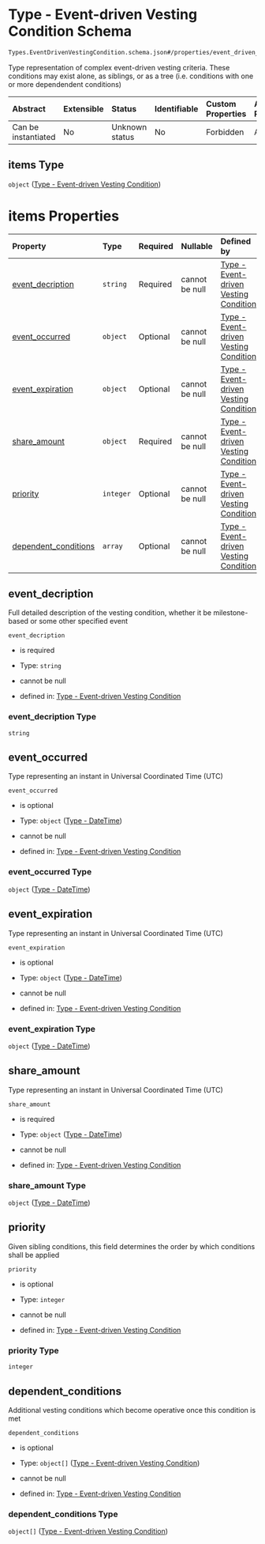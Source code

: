 # Type - Event-driven Vesting Condition Schema

```txt
Types.EventDrivenVestingCondition.schema.json#/properties/event_driven_vesting_conditions/items
```

Type representation of complex event-driven vesting criteria. These conditions may exist alone, as siblings, or as a tree (i.e. conditions with one or more dependendent conditions)

| Abstract            | Extensible | Status         | Identifiable | Custom Properties | Additional Properties | Access Restrictions | Defined In                                                                          |
| :------------------ | :--------- | :------------- | :----------- | :---------------- | :-------------------- | :------------------ | :---------------------------------------------------------------------------------- |
| Can be instantiated | No         | Unknown status | No           | Forbidden         | Allowed               | none                | [Vesting.schema.json\*](../schema/types/Vesting.schema.json "open original schema") |

## items Type

`object` ([Type - Event-driven Vesting Condition](vesting-properties-vesting-type---eventdrivenvestingcondition-array-type---event-driven-vesting-condition.md))

# items Properties

| Property                                      | Type      | Required | Nullable       | Defined by                                                                                                                                                                                                                                         |
| :-------------------------------------------- | :-------- | :------- | :------------- | :------------------------------------------------------------------------------------------------------------------------------------------------------------------------------------------------------------------------------------------------- |
| [event_decription](#event_decription)         | `string`  | Required | cannot be null | [Type - Event-driven Vesting Condition](eventdrivenvestingcondition-properties-event_decription.md "Types.EventDrivenVestingCondition.schema.json#/properties/event_decription")                                                                   |
| [event_occurred](#event_occurred)             | `object`  | Optional | cannot be null | [Type - Event-driven Vesting Condition](issuer-properties-type---datetime.md "Types.DateTime.schema.json#/properties/event_occurred")                                                                                                              |
| [event_expiration](#event_expiration)         | `object`  | Optional | cannot be null | [Type - Event-driven Vesting Condition](issuer-properties-type---datetime.md "Types.DateTime.schema.json#/properties/event_expiration")                                                                                                            |
| [share_amount](#share_amount)                 | `object`  | Required | cannot be null | [Type - Event-driven Vesting Condition](issuer-properties-type---datetime.md "Types.DateTime.schema.json#/properties/share_amount")                                                                                                                |
| [priority](#priority)                         | `integer` | Optional | cannot be null | [Type - Event-driven Vesting Condition](eventdrivenvestingcondition-properties-priority.md "Types.EventDrivenVestingCondition.schema.json#/properties/priority")                                                                                   |
| [dependent_conditions](#dependent_conditions) | `array`   | Optional | cannot be null | [Type - Event-driven Vesting Condition](eventdrivenvestingcondition-properties-eventdrivenvestingcondition---typeseventdrivenvestingconditionschemajson-array.md "Types.EventDrivenVestingCondition.schema.json#/properties/dependent_conditions") |

## event_decription

Full detailed description of the vesting condition, whether it be milestone-based or some other specified event

`event_decription`

- is required

- Type: `string`

- cannot be null

- defined in: [Type - Event-driven Vesting Condition](eventdrivenvestingcondition-properties-event_decription.md "Types.EventDrivenVestingCondition.schema.json#/properties/event_decription")

### event_decription Type

`string`

## event_occurred

Type representing an instant in Universal Coordinated Time (UTC)

`event_occurred`

- is optional

- Type: `object` ([Type - DateTime](issuer-properties-type---datetime.md))

- cannot be null

- defined in: [Type - Event-driven Vesting Condition](issuer-properties-type---datetime.md "Types.DateTime.schema.json#/properties/event_occurred")

### event_occurred Type

`object` ([Type - DateTime](issuer-properties-type---datetime.md))

## event_expiration

Type representing an instant in Universal Coordinated Time (UTC)

`event_expiration`

- is optional

- Type: `object` ([Type - DateTime](issuer-properties-type---datetime.md))

- cannot be null

- defined in: [Type - Event-driven Vesting Condition](issuer-properties-type---datetime.md "Types.DateTime.schema.json#/properties/event_expiration")

### event_expiration Type

`object` ([Type - DateTime](issuer-properties-type---datetime.md))

## share_amount

Type representing an instant in Universal Coordinated Time (UTC)

`share_amount`

- is required

- Type: `object` ([Type - DateTime](issuer-properties-type---datetime.md))

- cannot be null

- defined in: [Type - Event-driven Vesting Condition](issuer-properties-type---datetime.md "Types.DateTime.schema.json#/properties/share_amount")

### share_amount Type

`object` ([Type - DateTime](issuer-properties-type---datetime.md))

## priority

Given sibling conditions, this field determines the order by which conditions shall be applied

`priority`

- is optional

- Type: `integer`

- cannot be null

- defined in: [Type - Event-driven Vesting Condition](eventdrivenvestingcondition-properties-priority.md "Types.EventDrivenVestingCondition.schema.json#/properties/priority")

### priority Type

`integer`

## dependent_conditions

Additional vesting conditions which become operative once this condition is met

`dependent_conditions`

- is optional

- Type: `object[]` ([Type - Event-driven Vesting Condition](vesting-properties-vesting-type---eventdrivenvestingcondition-array-type---event-driven-vesting-condition.md))

- cannot be null

- defined in: [Type - Event-driven Vesting Condition](eventdrivenvestingcondition-properties-eventdrivenvestingcondition---typeseventdrivenvestingconditionschemajson-array.md "Types.EventDrivenVestingCondition.schema.json#/properties/dependent_conditions")

### dependent_conditions Type

`object[]` ([Type - Event-driven Vesting Condition](vesting-properties-vesting-type---eventdrivenvestingcondition-array-type---event-driven-vesting-condition.md))
